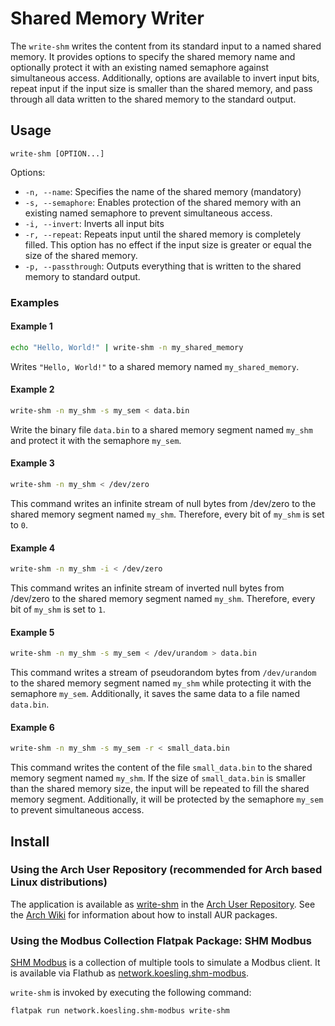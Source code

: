 # Shared Memory Writer

The ```write-shm``` writes the content from its standard input to a named shared memory.
It provides options to specify the shared memory name and optionally protect it with an existing named semaphore against simultaneous access.
Additionally, options are available to invert input bits, repeat input if the input size is smaller than the shared memory, and pass through all data written to the shared memory to the standard output.

## Usage

```text
write-shm [OPTION...]
```

Options:

- ```-n, --name```: Specifies the name of the shared memory (mandatory)
- ```-s, --semaphore```: Enables protection of the shared memory with an existing named semaphore to prevent simultaneous access.
- ```-i, --invert```: Inverts all input bits
- ```-r, --repeat```: Repeats input until the shared memory is completely filled.
    This option has no effect if the input size is greater or equal the size of the shared memory. 
- ```-p, --passthrough```: Outputs everything that is written to the shared memory to standard output.


### Examples

#### Example 1
```bash
echo "Hello, World!" | write-shm -n my_shared_memory
```

Writes ```"Hello, World!"``` to a shared memory named ```my_shared_memory```.

#### Example 2
```bash
write-shm -n my_shm -s my_sem < data.bin
```

Write the binary file ```data.bin``` to a shared memory segment named ```my_shm``` and protect it with the semaphore ```my_sem```.

#### Example 3
```bash
write-shm -n my_shm < /dev/zero
```

This command writes an infinite stream of null bytes from /dev/zero to the shared memory segment named ```my_shm```.
Therefore, every bit of ```my_shm``` is set to ```0```.

#### Example 4
```bash
write-shm -n my_shm -i < /dev/zero
```

This command writes an infinite stream of inverted null bytes from /dev/zero to the shared memory segment named ```my_shm```.
Therefore, every bit of ```my_shm``` is set to ```1```.


#### Example 5
```bash
write-shm -n my_shm -s my_sem < /dev/urandom > data.bin
```

This command writes a stream of pseudorandom bytes from ```/dev/urandom``` to the shared memory segment named ```my_shm``` while protecting it with the semaphore ```my_sem```.
Additionally, it saves the same data to a file named ```data.bin```.

#### Example 6
```bash
write-shm -n my_shm -s my_sem -r < small_data.bin
```

This command writes the content of the file ```small_data.bin``` to the shared memory segment named ```my_shm```.
If the size of ```small_data.bin``` is smaller than the shared memory size, the input will be repeated to fill the shared memory segment.
Additionally, it will be protected by the semaphore ```my_sem``` to prevent simultaneous access.

## Install

### Using the Arch User Repository (recommended for Arch based Linux distributions)

The application is available as [write-shm](https://aur.archlinux.org/packages/write-shm) in the [Arch User Repository](https://aur.archlinux.org/).
See the [Arch Wiki](https://wiki.archlinux.org/title/Arch_User_Repository) for information about how to install AUR packages.

### Using the Modbus Collection Flatpak Package: SHM Modbus

[SHM Modbus](https://nikolask-source.github.io/SHM_Modbus/) is a collection of multiple tools to simulate a Modbus client.
It is available via Flathub as [network.koesling.shm-modbus](https://flathub.org/apps/network.koesling.shm-modbus).

```write-shm``` is invoked by executing the following command:
```
flatpak run network.koesling.shm-modbus write-shm
```
